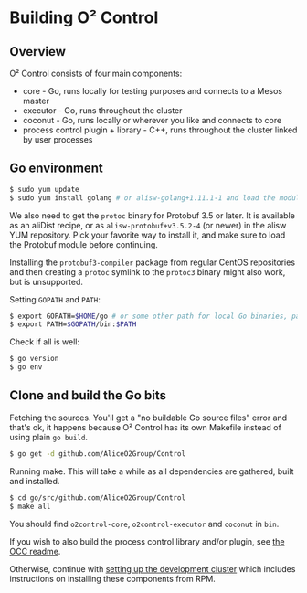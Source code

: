 # Building O² Control

## Overview

O² Control consists of four main components:
* core - Go, runs locally for testing purposes and connects to a Mesos master
* executor - Go, runs throughout the cluster
* coconut - Go, runs locally or wherever you like and connects to core
* process control plugin + library - C++, runs throughout the cluster linked by user processes

## Go environment

```bash
$ sudo yum update
$ sudo yum install golang # or alisw-golang+1.11.1-1 and load the module
```

We also need to get the `protoc` binary for Protobuf 3.5 or later. 
It is available as an aliDist recipe, or as `alisw-protobuf+v3.5.2-4` (or newer) in the alisw YUM repository. 
Pick your favorite way to install it, and make sure to load the Protobuf module before continuing.

Installing the `protobuf3-compiler` package from regular CentOS repositories and then creating a `protoc` 
symlink to the `protoc3` binary might also work, but is unsupported.

Setting `GOPATH` and `PATH`:
```bash
$ export GOPATH=$HOME/go # or some other path for local Go binaries, packages and sources
$ export PATH=$GOPATH/bin:$PATH
```

Check if all is well:
```bash
$ go version
$ go env
```

## Clone and build the Go bits

Fetching the sources. You'll get a "no buildable Go source files" error and that's ok,
it happens because O² Control has its own Makefile instead of using plain `go build`.
```bash
$ go get -d github.com/AliceO2Group/Control
```

Running make. This will take a while as all dependencies are gathered, built and installed.
```bash
$ cd go/src/github.com/AliceO2Group/Control
$ make all
```

You should find `o2control-core`, `o2control-executor` and `coconut` in `bin`.

If you wish to also build the process control library and/or plugin, see [the OCC readme](../occ/README.md).

Otherwise, continue with [setting up the development cluster](DCOS.md) which includes instructions on
installing these components from RPM.
